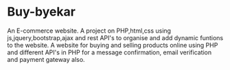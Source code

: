 # Buy-byekar
An E-commerce website.
A project on PHP,html,css using js,jquery,bootstrap,ajax and rest API's to organise and add dynamic funtions to the website.
A website for buying and selling products online using PHP and different API's in PHP for a message confirmation, email verification and payment gateway also.
